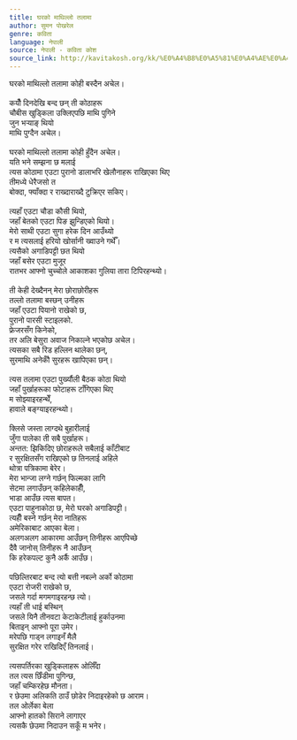 ```yaml
---
title: घरको माथिल्लो तलामा
author: सुमन पोखरेल
genre: कविता
language: नेपाली
source: नेपाली - कविता कोश
source_link: http://kavitakosh.org/kk/%E0%A4%B8%E0%A5%81%E0%A4%AE%E0%A4%A8_%E0%A4%AA%E0%A5%8B%E0%A4%96%E0%A4%B0%E0%A5%87%E0%A4%B2
---
```


घरको माथिल्लो तलामा कोही बस्दैन अचेल।  
   
कयौँ दिनदेखि बन्द छन् ती कोठाहरू  
चौबीस खुड्किला उक्लिएपछि माथि पुगिने  
जुन भर्‍‍याङ्‌ थियो  
माथि पुग्दैन अचेल।  
   
घरको माथिल्लो तलामा कोही हुँदैन अचेल।  
यति भने सम्झना छ मलाई  
त्यस कोठामा एउटा पुरानो डालाभरि खेलौनाहरू राखिएका थिए  
तीमध्ये धेरैजसो त  
बोक्दा, फ्याँक्दा र राख्दाराख्दै टुक्रिएर सकिए।  
   
त्यहाँ एउटा चौडा कौसी थियो,  
जहाँ बेतको एउटा पिङ झुन्डिएको थियो।  
मेरो साथी एउटा सुगा हरेक दिन आउँथ्यो  
र म त्यसलाई हरियो खोर्सानी ख्वाउने गर्थेँ।  
त्यसैको अगाडिपट्टी छत थियो  
जहाँ बसेर एउटा मुजूर  
रातभर आफ्नो चुच्चोले आकाशका गुलिया तारा टिपिरहन्थ्यो।  
   
ती केही देख्दैनन् मेरा छोराछोरीहरू  
तल्लो तलामा बस्छन्‌ उनीहरू  
जहाँ एउटा पियानो राखेको छ,  
पुरानो पारसी स्टाइलको.  
फ्रेजरसँग किनेको,  
तर अलि बेसुरा अवाज निकाल्ने भएकोछ अचेल।  
त्यसका सबै रिड हल्लिन थालेका छन्‌,  
सुरमाथि अनेकौँ सुरहरू खापिएका छन्‌।  
   
त्यस तलामा एउटा पुर्ख्यौली बैठक कोठा थियो  
जहाँ पुर्खाहरूका फोटाहरू टाँगिएका थिए  
म सोझ्याइरहन्थेँ,  
हावाले बङ्ग्याइरहन्थ्यो।  
   
क्लिसे जस्ता लाग्दथे बुहारीलाई  
जुँगा पालेका ती सबै पुर्खाहरू।  
अन्तत: झिकिदिए छोराहरूले सबैलाई काँटीबाट  
र सुरक्षितसँग राखिएको छ तिनलाई अहिले  
थोत्रा पत्रिकामा बेरेर।  
मेरा भान्जा लग्ने गर्छन्‌ फिल्मका लागि  
सेटमा लगाउँछन्‌ कहिलेकाहीँ,  
भाडा आउँछ त्यस बापत।  
एउटा पाहुनाकोठा छ, मेरो घरको अगाडिपट्टी।  
त्यहीँ बस्ने गर्छन्‌ मेरा नातिहरू  
अमेरिकाबाट आएका बेला।  
अलगअलग आकारमा आउँछन्‌ तिनीहरू आएपिच्छे  
दैवै जानोस्‌ तिनीहरू नै आउँछन्  
कि हरेकपल्ट कुनै अर्कै आउँछ।  
   
पछिल्तिरबाट बन्द त्यो बत्ती नबल्ने अर्को कोठामा  
एउटा रोजरी राखेको छ,  
जसले गर्दा मगमगाइरहन्छ त्यो।  
त्यहाँ ती धाई बस्थिन्‌  
जसले यिनै तीनवटा केटाकेटीलाई हुर्काउनमा  
बिताइन्‌ आफ्नो पूरा उमेर।  
मरेपछि गाड्न लगाइनँ मैलै  
सुरक्षित गरेर राखिदिएँ तिनलाई।  
   
त्यसपर्तिरका खुड्किलाहरू ओर्लिँदा  
तल त्यस छिँडीमा पुगिन्छ,  
जहाँ चम्किरहेछ मौनता।  
र छेउमा अलिकति ठाउँ छोडेर निदाइरहेको छ आराम।  
तल ओर्लेका बेला  
आफ्नो हातको सिराने लागाएर  
त्यसकै छेउमा निदाउन सकूँ म भनेर।
